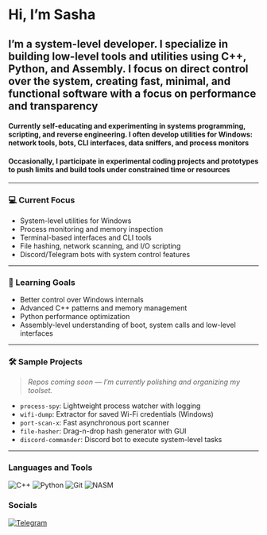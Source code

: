 # Hi, I’m Sasha

## I’m a system-level developer. I specialize in building low-level tools and utilities using C++, Python, and Assembly. I focus on direct control over the system, creating fast, minimal, and functional software with a focus on performance and transparency

#### Currently self-educating and experimenting in systems programming, scripting, and reverse engineering. I often develop utilities for Windows: network tools, bots, CLI interfaces, data sniffers, and process monitors

#### Occasionally, I participate in experimental coding projects and prototypes to push limits and build tools under constrained time or resources

---

### 💻 Current Focus

- System-level utilities for Windows
- Process monitoring and memory inspection
- Terminal-based interfaces and CLI tools
- File hashing, network scanning, and I/O scripting
- Discord/Telegram bots with system control features

---

### 🧠 Learning Goals

- Better control over Windows internals
- Advanced C++ patterns and memory management
- Python performance optimization
- Assembly-level understanding of boot, system calls and low-level interfaces

---

### 🛠 Sample Projects

> _Repos coming soon — I’m currently polishing and organizing my toolset._

- `process-spy`: Lightweight process watcher with logging
- `wifi-dump`: Extractor for saved Wi-Fi credentials (Windows)
- `port-scan-x`: Fast asynchronous port scanner
- `file-hasher`: Drag-n-drop hash generator with GUI
- `discord-commander`: Discord bot to execute system-level tasks

---

### Languages and Tools  
![C++](https://img.shields.io/badge/-C++-090909?style=for-the-badge&logo=c%2b%2b&logoColor=6296CC)
![Python](https://img.shields.io/badge/-Python-090909?style=for-the-badge&logo=python&logoColor=#F0E68C)
![Git](https://img.shields.io/badge/-Git-090909?style=for-the-badge&logo=git&logoColor=#F0E68C)
![NASM](https://img.shields.io/badge/-NASM-090909?style=for-the-badge&logo=asm-6502&logoColor=FF6347)

### Socials
[![Telegram](https://img.shields.io/badge/-Telegram-090909?style=for-the-badge&logo=telegram&logoColor=27A0D9)](https://t.me/ogrozok)
